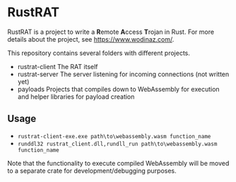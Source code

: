 # RustRAT

RustRAT is a project to write a **R**emote **A**ccess **T**rojan in Rust.
For more details about the project, see https://www.wodinaz.com/.

This repository contains several folders with different projects.
* rustrat-client The RAT itself
* rustrat-server The server listening for incoming connections (not written yet)
* payloads Projects that compiles down to WebAssembly for execution and helper libraries for payload creation

## Usage
* `rustrat-client-exe.exe path\to\webassembly.wasm function_name`
* `runddl32 rustrat_client.dll,rundll_run path\to\webassembly.wasm function_name`

Note that the functionality to execute compiled WebAssembly will be moved to a separate crate for development/debugging purposes.